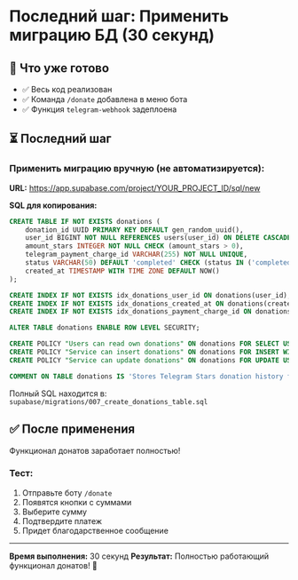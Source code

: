 # Последний шаг: Применить миграцию БД (30 секунд)

## 🎯 Что уже готово

- ✅ Весь код реализован
- ✅ Команда `/donate` добавлена в меню бота
- ✅ Функция `telegram-webhook` задеплоена

## ⏳ Последний шаг

### Применить миграцию вручную (не автоматизируется):

**URL:** https://app.supabase.com/project/YOUR_PROJECT_ID/sql/new

**SQL для копирования:**
```sql
CREATE TABLE IF NOT EXISTS donations (
    donation_id UUID PRIMARY KEY DEFAULT gen_random_uuid(),
    user_id BIGINT NOT NULL REFERENCES users(user_id) ON DELETE CASCADE,
    amount_stars INTEGER NOT NULL CHECK (amount_stars > 0),
    telegram_payment_charge_id VARCHAR(255) NOT NULL UNIQUE,
    status VARCHAR(50) DEFAULT 'completed' CHECK (status IN ('completed', 'pending', 'refunded')),
    created_at TIMESTAMP WITH TIME ZONE DEFAULT NOW()
);

CREATE INDEX IF NOT EXISTS idx_donations_user_id ON donations(user_id);
CREATE INDEX IF NOT EXISTS idx_donations_created_at ON donations(created_at DESC);
CREATE INDEX IF NOT EXISTS idx_donations_payment_charge_id ON donations(telegram_payment_charge_id);

ALTER TABLE donations ENABLE ROW LEVEL SECURITY;

CREATE POLICY "Users can read own donations" ON donations FOR SELECT USING (true);
CREATE POLICY "Service can insert donations" ON donations FOR INSERT WITH CHECK (true);
CREATE POLICY "Service can update donations" ON donations FOR UPDATE USING (true);

COMMENT ON TABLE donations IS 'Stores Telegram Stars donation history for users';
```

Полный SQL находится в: `supabase/migrations/007_create_donations_table.sql`

## ✅ После применения

Функционал донатов заработает полностью!

### Тест:
1. Отправьте боту `/donate`
2. Появятся кнопки с суммами
3. Выберите сумму
4. Подтвердите платеж
5. Придет благодарственное сообщение

---

**Время выполнения:** 30 секунд
**Результат:** Полностью работающий функционал донатов! 🎉

